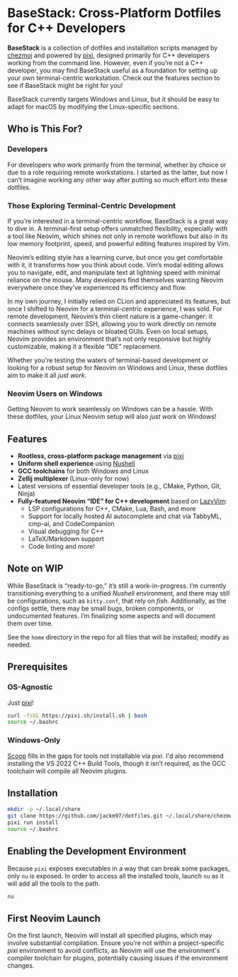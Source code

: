 # BaseStack: Cross-Platform Dotfiles for C++ Developers

**BaseStack** is a collection of dotfiles and installation scripts managed by
[chezmoi](https://www.chezmoi.io/) and powered by [pixi](https://www.pixi.sh/),
designed primarily for C++ developers working from the command line. However,
even if you’re not a C++ developer, you may find BaseStack useful as a
foundation for setting up your own terminal-centric workstation. Check out the
features section to see if BaseStack might be right for you!

BaseStack currently targets Windows and Linux, but it should be easy to adapt
for macOS by modifying the Linux-specific sections.

## Who is This For?

### Developers

For developers who work primarily from the terminal, whether by choice or due to
a role requiring remote workstations. I started as the latter, but now I can’t
imagine working any other way after putting so much effort into these dotfiles.

### Those Exploring Terminal-Centric Development

If you’re interested in a terminal-centric workflow, BaseStack is a great way to
dive in. A terminal-first setup offers unmatched flexibility, especially with a
tool like Neovim, which shines not only in remote workflows but also in its low
memory footprint, speed, and powerful editing features inspired by Vim.

Neovim’s editing style has a learning curve, but once you get comfortable with
it, it transforms how you think about code. Vim’s modal editing allows you to
navigate, edit, and manipulate text at lightning speed with minimal reliance on
the mouse. Many developers find themselves wanting Neovim everywhere once
they’ve experienced its efficiency and flow.

In my own journey, I initially relied on CLion and appreciated its features, but
once I shifted to Neovim for a terminal-centric experience, I was sold. For
remote development, Neovim’s thin client nature is a game-changer: it connects
seamlessly over SSH, allowing you to work directly on remote machines without
sync delays or bloated GUIs. Even on local setups, Neovim provides an
environment that’s not only responsive but highly customizable, making it a
flexible “IDE” replacement.

Whether you're testing the waters of terminal-based development or looking for a
robust setup for Neovim on Windows and Linux, these dotfiles aim to make it all
_just work_.

### Neovim Users on Windows

Getting Neovim to work seamlessly on Windows can be a hassle. With these
dotfiles, your Linux Neovim setup will also _just work_ on Windows!

## Features

- **Rootless, cross-platform package management** via
  [pixi](https://www.pixi.sh/)
- **Uniform shell experience** using [Nushell](https://www.nushell.sh/)
- **GCC toolchains** for both Windows and Linux
- **Zellij multiplexer** (Linux-only for now)
- Latest versions of essential developer tools (e.g., CMake, Python, Git, Ninja)
- **Fully-featured Neovim “IDE” for C++ development** based on
  [LazyVim](https://www.lazyvim.org/):
  - LSP configurations for C++, CMake, Lua, Bash, and more
  - Support for locally hosted AI autocomplete and chat via TabbyML, cmp-ai, and
    CodeCompanion
  - Visual debugging for C++
  - LaTeX/Markdown support
  - Code linting and more!

## Note on WIP

While BaseStack is “ready-to-go,” it’s still a work-in-progress. I’m currently
transitioning everything to a unified _Nushell_ environment, and there may still
be configurations, such as `kitty.conf`, that rely on _fish_. Additionally, as
the configs settle, there may be small bugs, broken components, or undocumented
features. I’m finalizing some aspects and will document them over time.

See the `home` directory in the repo for all files that will be installed;
modify as needed.

## Prerequisites

### OS-Agnostic

Just [pixi](https://www.pixi.sh/)!

```bash
curl -fsSL https://pixi.sh/install.sh | bash
source ~/.bashrc
```

### Windows-Only

[Scoop](https://scoop.sh/) fills in the gaps for tools not installable via
_pixi_. I'd also recommend installing the VS 2022 C++ Build Tools, though it
isn’t required, as the GCC toolchain will compile all Neovim plugins.

## Installation

```bash
mkdir -p ~/.local/share
git clone https://github.com/jackm97/dotfiles.git ~/.local/share/chezmoi
pixi run install
source ~/.bashrc
```

## Enabling the Development Environment

Because `pixi` exposes executables in a way that can break some packages, only
`nu` is exposed. In order to access all the installed tools, launch `nu` as it will
add all the tools to the path.

```bash
nu
```

## First Neovim Launch

On the first launch, Neovim will install all specified plugins, which may
involve substantial compilation. Ensure you’re not within a project-specific
_pixi_ environment to avoid conflicts, as Neovim will use the environment's
compiler toolchain for plugins, potentially causing issues if the environment
changes.
